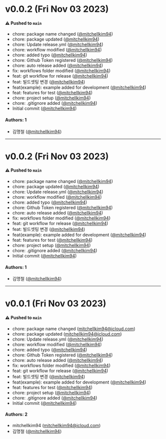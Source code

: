 # v0.0.2 (Fri Nov 03 2023)

#### ⚠️ Pushed to `main`

- chore: package name changed ([@mitchellkim94](https://github.com/mitchellkim94))
- chore: package updated ([@mitchellkim94](https://github.com/mitchellkim94))
- chore: Update release.yml ([@mitchellkim94](https://github.com/mitchellkim94))
- chore: workflow modified ([@mitchellkim94](https://github.com/mitchellkim94))
- chore: added typo ([@mitchellkim94](https://github.com/mitchellkim94))
- chore: Github Token registered ([@mitchellkim94](https://github.com/mitchellkim94))
- chore: auto release added ([@mitchellkim94](https://github.com/mitchellkim94))
- fix: workflows folder modified ([@mitchellkim94](https://github.com/mitchellkim94))
- feat: git workflow for release ([@mitchellkim94](https://github.com/mitchellkim94))
- feat: 빌드셋팅 변경 ([@mitchellkim94](https://github.com/mitchellkim94))
- feat(example): example added for development ([@mitchellkim94](https://github.com/mitchellkim94))
- feat: features for test ([@mitchellkim94](https://github.com/mitchellkim94))
- chore: project setup ([@mitchellkim94](https://github.com/mitchellkim94))
- chore: .gitignore added ([@mitchellkim94](https://github.com/mitchellkim94))
- Initial commit ([@mitchellkim94](https://github.com/mitchellkim94))

#### Authors: 1

- 김명철 ([@mitchellkim94](https://github.com/mitchellkim94))

---

# v0.0.2 (Fri Nov 03 2023)

#### ⚠️ Pushed to `main`

- chore: package name changed ([@mitchellkim94](https://github.com/mitchellkim94))
- chore: package updated ([@mitchellkim94](https://github.com/mitchellkim94))
- chore: Update release.yml ([@mitchellkim94](https://github.com/mitchellkim94))
- chore: workflow modified ([@mitchellkim94](https://github.com/mitchellkim94))
- chore: added typo ([@mitchellkim94](https://github.com/mitchellkim94))
- chore: Github Token registered ([@mitchellkim94](https://github.com/mitchellkim94))
- chore: auto release added ([@mitchellkim94](https://github.com/mitchellkim94))
- fix: workflows folder modified ([@mitchellkim94](https://github.com/mitchellkim94))
- feat: git workflow for release ([@mitchellkim94](https://github.com/mitchellkim94))
- feat: 빌드셋팅 변경 ([@mitchellkim94](https://github.com/mitchellkim94))
- feat(example): example added for development ([@mitchellkim94](https://github.com/mitchellkim94))
- feat: features for test ([@mitchellkim94](https://github.com/mitchellkim94))
- chore: project setup ([@mitchellkim94](https://github.com/mitchellkim94))
- chore: .gitignore added ([@mitchellkim94](https://github.com/mitchellkim94))
- Initial commit ([@mitchellkim94](https://github.com/mitchellkim94))

#### Authors: 1

- 김명철 ([@mitchellkim94](https://github.com/mitchellkim94))

---

# v0.0.1 (Fri Nov 03 2023)

#### ⚠️ Pushed to `main`

- chore: package name changed (mitchellkim94@icloud.com)
- chore: package updated (mitchellkim94@icloud.com)
- chore: Update release.yml ([@mitchellkim94](https://github.com/mitchellkim94))
- chore: workflow modified ([@mitchellkim94](https://github.com/mitchellkim94))
- chore: added typo ([@mitchellkim94](https://github.com/mitchellkim94))
- chore: Github Token registered ([@mitchellkim94](https://github.com/mitchellkim94))
- chore: auto release added ([@mitchellkim94](https://github.com/mitchellkim94))
- fix: workflows folder modified ([@mitchellkim94](https://github.com/mitchellkim94))
- feat: git workflow for release ([@mitchellkim94](https://github.com/mitchellkim94))
- feat: 빌드셋팅 변경 ([@mitchellkim94](https://github.com/mitchellkim94))
- feat(example): example added for development ([@mitchellkim94](https://github.com/mitchellkim94))
- feat: features for test ([@mitchellkim94](https://github.com/mitchellkim94))
- chore: project setup ([@mitchellkim94](https://github.com/mitchellkim94))
- chore: .gitignore added ([@mitchellkim94](https://github.com/mitchellkim94))
- Initial commit ([@mitchellkim94](https://github.com/mitchellkim94))

#### Authors: 2

- mitchellkim94 (mitchellkim94@icloud.com)
- 김명철 ([@mitchellkim94](https://github.com/mitchellkim94))